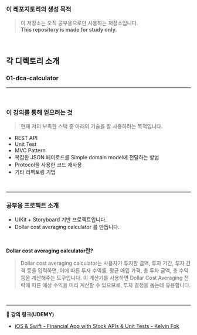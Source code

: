 ### **이 레포지토리의 생성 목적**
> 이 저장소는 오직 공부용으로만 사용하는 저장소입니다.   
**This repository is made for study only.**

<br>

## 각 디렉토리 소개
### 01-dca-calculator
---

<br>

### **이 강의를 통해 얻으려는 것**
> 현재 저의 부족한 스택 중 아래의 기술을 잘 사용하려는 목적입니다.
- REST API 
- Unit Test 
- MVC Pattern
- 복잡한 JSON 페이로드를 Simple domain model에 전달하는 방법
- Protocol을 사용한 코드 재사용
- 기타 리펙토링 기법


<br>

---

### **공부용 프로젝트 소개**
- UIKit + Storyboard 기반 프로젝트입니다.
- Dollar cost averaging calculator 를 만듭니다.

<br>

**Dollar cost averaging calculator란?**
> Dollar cost averaging calculator는 사용자가 투자할 금액, 투자 기간, 투자 간격 등을 입력하면, 이에 따른 투자 수익률, 평균 매입 가격, 총 투자 금액, 총 수익 등을 계산해주는 도구입니다. 이 계산기를 사용하면 Dollar Cost Averaging 전략에 따른 예상 수익을 미리 계산할 수 있으므로, 투자 결정을 돕는데 유용합니다.

<br>

---

🔗 **강의 링크(UDEMY)**   
<a href="https://www.udemy.com/course/ios-14-swift-5-financial-app-with-stock-apis-unit-tests/">
- iOS & Swift - Financial App with Stock APIs & Unit Tests - Kelvin Fok
</a>

